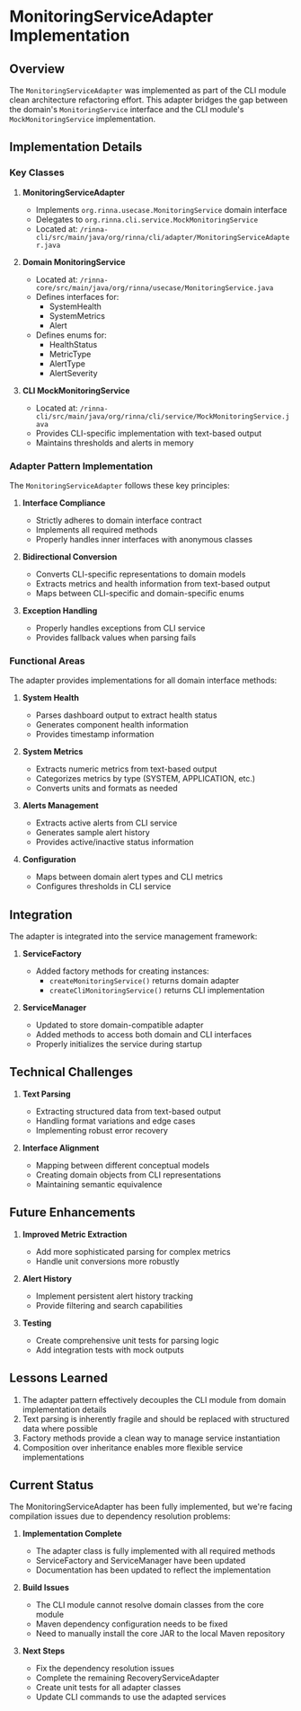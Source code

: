 # MonitoringServiceAdapter Implementation

## Overview

The `MonitoringServiceAdapter` was implemented as part of the CLI module clean architecture refactoring effort. This adapter bridges the gap between the domain's `MonitoringService` interface and the CLI module's `MockMonitoringService` implementation.

## Implementation Details

### Key Classes

1. **MonitoringServiceAdapter**
   - Implements `org.rinna.usecase.MonitoringService` domain interface
   - Delegates to `org.rinna.cli.service.MockMonitoringService`
   - Located at: `/rinna-cli/src/main/java/org/rinna/cli/adapter/MonitoringServiceAdapter.java`

2. **Domain MonitoringService**
   - Located at: `/rinna-core/src/main/java/org/rinna/usecase/MonitoringService.java`
   - Defines interfaces for:
     - SystemHealth
     - SystemMetrics
     - Alert
   - Defines enums for:
     - HealthStatus
     - MetricType
     - AlertType
     - AlertSeverity

3. **CLI MockMonitoringService**
   - Located at: `/rinna-cli/src/main/java/org/rinna/cli/service/MockMonitoringService.java`
   - Provides CLI-specific implementation with text-based output
   - Maintains thresholds and alerts in memory

### Adapter Pattern Implementation

The `MonitoringServiceAdapter` follows these key principles:

1. **Interface Compliance**
   - Strictly adheres to domain interface contract
   - Implements all required methods
   - Properly handles inner interfaces with anonymous classes

2. **Bidirectional Conversion**
   - Converts CLI-specific representations to domain models
   - Extracts metrics and health information from text-based output
   - Maps between CLI-specific and domain-specific enums

3. **Exception Handling**
   - Properly handles exceptions from CLI service
   - Provides fallback values when parsing fails

### Functional Areas

The adapter provides implementations for all domain interface methods:

1. **System Health**
   - Parses dashboard output to extract health status
   - Generates component health information
   - Provides timestamp information

2. **System Metrics**
   - Extracts numeric metrics from text-based output
   - Categorizes metrics by type (SYSTEM, APPLICATION, etc.)
   - Converts units and formats as needed

3. **Alerts Management**
   - Extracts active alerts from CLI service
   - Generates sample alert history
   - Provides active/inactive status information

4. **Configuration**
   - Maps between domain alert types and CLI metrics
   - Configures thresholds in CLI service

## Integration

The adapter is integrated into the service management framework:

1. **ServiceFactory**
   - Added factory methods for creating instances:
     - `createMonitoringService()` returns domain adapter
     - `createCliMonitoringService()` returns CLI implementation

2. **ServiceManager**
   - Updated to store domain-compatible adapter
   - Added methods to access both domain and CLI interfaces
   - Properly initializes the service during startup

## Technical Challenges

1. **Text Parsing**
   - Extracting structured data from text-based output
   - Handling format variations and edge cases
   - Implementing robust error recovery

2. **Interface Alignment**
   - Mapping between different conceptual models
   - Creating domain objects from CLI representations
   - Maintaining semantic equivalence

## Future Enhancements

1. **Improved Metric Extraction**
   - Add more sophisticated parsing for complex metrics
   - Handle unit conversions more robustly

2. **Alert History**
   - Implement persistent alert history tracking
   - Provide filtering and search capabilities

3. **Testing**
   - Create comprehensive unit tests for parsing logic
   - Add integration tests with mock outputs

## Lessons Learned

1. The adapter pattern effectively decouples the CLI module from domain implementation details
2. Text parsing is inherently fragile and should be replaced with structured data where possible
3. Factory methods provide a clean way to manage service instantiation
4. Composition over inheritance enables more flexible service implementations

## Current Status

The MonitoringServiceAdapter has been fully implemented, but we're facing compilation issues due to dependency resolution problems:

1. **Implementation Complete**
   - The adapter class is fully implemented with all required methods
   - ServiceFactory and ServiceManager have been updated
   - Documentation has been updated to reflect the implementation

2. **Build Issues**
   - The CLI module cannot resolve domain classes from the core module
   - Maven dependency configuration needs to be fixed
   - Need to manually install the core JAR to the local Maven repository

3. **Next Steps**
   - Fix the dependency resolution issues
   - Complete the remaining RecoveryServiceAdapter
   - Create unit tests for all adapter classes
   - Update CLI commands to use the adapted services